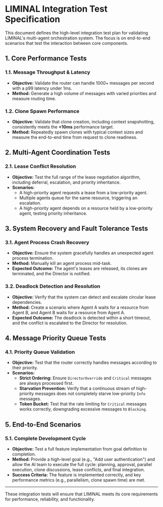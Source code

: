 # LIMINAL Integration Test Specification

This document defines the high-level integration test plan for validating LIMINAL's multi-agent orchestration system. The focus is on end-to-end scenarios that test the interaction between core components.

## 1. Core Performance Tests

### 1.1. Message Throughput & Latency
-   **Objective:** Validate the router can handle 1000+ messages per second with a p99 latency under 1ms.
-   **Method:** Generate a high volume of messages with varied priorities and measure routing time.

### 1.2. Clone Spawn Performance
-   **Objective:** Validate that clone creation, including context snapshotting, consistently meets the **<10ms** performance target.
-   **Method:** Repeatedly spawn clones with typical context sizes and measure the end-to-end time from request to clone readiness.

<!-- [[EDITOR_NOTE_CLAUDE: Insert the detailed test case for the Spatial Hash Efficiency Test, including setup and assertions for O(1) lookups.]] -->

## 2. Multi-Agent Coordination Tests

### 2.1. Lease Conflict Resolution
-   **Objective:** Test the full range of the lease negotiation algorithm, including deferral, escalation, and priority inheritance.
-   **Scenarios:**
    -   A high-priority agent requests a lease from a low-priority agent.
    -   Multiple agents queue for the same resource, triggering an escalation.
    -   A high-priority agent depends on a resource held by a low-priority agent, testing priority inheritance.

<!-- [[EDITOR_NOTE_CLAUDE: Insert the detailed test case for the full Clone Discussion Lifecycle, from initiation through consensus to merging the resolution.]] -->

## 3. System Recovery and Fault Tolerance Tests

### 3.1. Agent Process Crash Recovery
-   **Objective:** Ensure the system gracefully handles an unexpected agent process termination.
-   **Method:** Manually kill an agent process mid-task.
-   **Expected Outcome:** The agent's leases are released, its clones are terminated, and the Director is notified.

### 3.2. Deadlock Detection and Resolution
-   **Objective:** Verify that the system can detect and escalate circular lease dependencies.
-   **Method:** Create a scenario where Agent A waits for a resource from Agent B, and Agent B waits for a resource from Agent A.
-   **Expected Outcome:** The deadlock is detected within a short timeout, and the conflict is escalated to the Director for resolution.

## 4. Message Priority Queue Tests

### 4.1. Priority Queue Validation
-   **Objective:** Test that the router correctly handles messages according to their priority.
-   **Scenarios:**
    -   **Strict Ordering:** Ensure `DirectorOverride` and `Critical` messages are always processed first.
    -   **Starvation Prevention:** Verify that a continuous stream of high-priority messages does not completely starve low-priority `Info` messages.
    -   **Token Bucket:** Test that the rate limiting for `Critical` messages works correctly, downgrading excessive messages to `Blocking`.

## 5. End-to-End Scenarios

### 5.1. Complete Development Cycle
-   **Objective:** Test a full feature implementation from goal definition to completion.
-   **Method:** Provide a high-level goal (e.g., "Add user authentication") and allow the AI team to execute the full cycle: planning, approval, parallel execution, clone discussions, lease conflicts, and final integration.
-   **Success Criteria:** The feature is implemented correctly, and key performance metrics (e.g., parallelism, clone spawn time) are met.

<!-- [[EDITOR_NOTE_CLAUDE: Insert the detailed test case for the Stress Test scenario, involving 20+ parallel agents and graceful degradation under overload.]] -->

---
These integration tests will ensure that LIMINAL meets its core requirements for performance, reliability, and functionality.